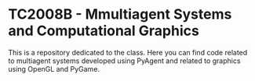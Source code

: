 # TC2008B - Mmultiagent Systems and Computational Graphics

This is a repository dedicated to the class. Here you can find code related to multiagent systems developed using PyAgent and related to graphics using OpenGL and PyGame.
